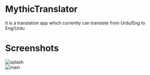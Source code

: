 # MythicTranslator
It is a translation app which currently can translate from Urdu/Eng to Eng/Urdu

# Screenshots
![splash](https://github.com/assets/87228345/173874262-89e6cda0-40a7-4a69-8c2c-6ba869df2031.jpg)   
![main](https://user-images.githubusercontent.com/87228345/173874270-7d86c233-b34d-45f9-a4c6-63a31628e8d7.jpg)
